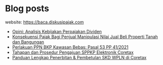 # Blog posts

website: https://baca.diskusipajak.com

<!-- BLOG-POST-LIST:START -->
- [Opini: Analisis Kebijakan Perpajakan Dividen](https://baca.diskusipajak.com/opini-analisis-kebijakan-perpajakan-dividen/)
- [Konsekuensi Pajak Bagi Penjual Manipulasi Nilai Jual Beli Properti Tanah dan Bangungan](https://baca.diskusipajak.com/konsekuensi-pajak-bagi-penjual-manipulasi-nilai-jual-beli-properti-tanah-dan-bangungan/)
- [Perlakuan PPN BKP Kawasan Bebas: Pasal 53 PP 41/2021](https://baca.diskusipajak.com/perlakuan-ppn-bkp-kawasan-bebas-pasal-53-pp-41-2021/)
- [Tahapan dan Prosedur Pengajuan SPPKP Elektronik Coretax](https://baca.diskusipajak.com/tahapan-dan-prosedur-pengajuan-sppkp-elektronik-coretax/)
- [Panduan Lengkap Penerbitan &amp; Pembetulan SKD WPLN di Coretax](https://baca.diskusipajak.com/panduan-lengkap-penerbitan-pembetulan-skd-wpln-di-coretax/)
<!-- BLOG-POST-LIST:END -->

<!--
**kelaspajak/kelaspajak** is a ✨ _special_ ✨ repository because its `README.md` (this file) appears on your GitHub profile.

Here are some ideas to get you started:

- 🔭 I’m currently working on ...
- 🌱 I’m currently learning ...
- 👯 I’m looking to collaborate on ...
- 🤔 I’m looking for help with ...
- 💬 Ask me about ...
- 📫 How to reach me: ...
- 😄 Pronouns: ...
- ⚡ Fun fact: ...
-->
